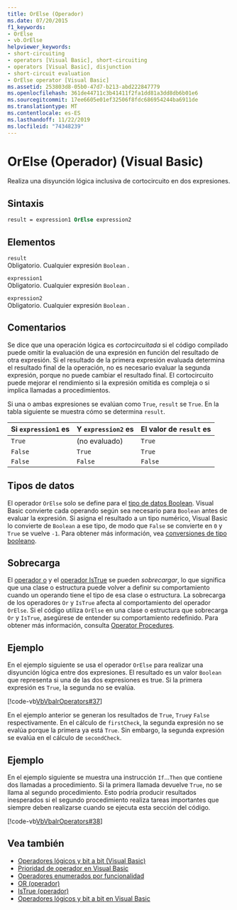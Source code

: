 ```yaml
---
title: OrElse (Operador)
ms.date: 07/20/2015
f1_keywords:
- OrElse
- vb.OrElse
helpviewer_keywords:
- short-circuiting
- operators [Visual Basic], short-circuiting
- operators [Visual Basic], disjunction
- short-circuit evaluation
- OrElse operator [Visual Basic]
ms.assetid: 253803d8-05b0-47d7-b213-abd222847779
ms.openlocfilehash: 361de44711c3b41411f2fa1dd81a3dd8db6b01e6
ms.sourcegitcommit: 17ee6605e01ef32506f8fdc686954244ba6911de
ms.translationtype: MT
ms.contentlocale: es-ES
ms.lasthandoff: 11/22/2019
ms.locfileid: "74348239"
---
```

# <a name="orelse-operator-visual-basic"></a>OrElse (Operador) (Visual Basic)
Realiza una disyunción lógica inclusiva de cortocircuito en dos expresiones.  
  
## <a name="syntax"></a>Sintaxis  
  
```vb
result = expression1 OrElse expression2  
```  
  
## <a name="parts"></a>Elementos  
 `result`  
 Obligatorio. Cualquier expresión `Boolean` .  
  
 `expression1`  
 Obligatorio. Cualquier expresión `Boolean` .  
  
 `expression2`  
 Obligatorio. Cualquier expresión `Boolean` .  
  
## <a name="remarks"></a>Comentarios  
 Se dice que una operación lógica es *cortocircuitada* si el código compilado puede omitir la evaluación de una expresión en función del resultado de otra expresión. Si el resultado de la primera expresión evaluada determina el resultado final de la operación, no es necesario evaluar la segunda expresión, porque no puede cambiar el resultado final. El cortocircuito puede mejorar el rendimiento si la expresión omitida es compleja o si implica llamadas a procedimientos.  
  
 Si una o ambas expresiones se evalúan como `True`, `result` se `True`. En la tabla siguiente se muestra cómo se determina `result`.  
  
|Si `expression1` es|Y `expression2` es|El valor de `result` es|  
|-------------------------|--------------------------|------------------------------|  
|`True`|(no evaluado)|`True`|  
|`False`|`True`|`True`|  
|`False`|`False`|`False`|  
  
## <a name="data-types"></a>Tipos de datos  
 El operador `OrElse` solo se define para el [tipo de datos Boolean](../../../visual-basic/language-reference/data-types/boolean-data-type.md). Visual Basic convierte cada operando según sea necesario para `Boolean` antes de evaluar la expresión. Si asigna el resultado a un tipo numérico, Visual Basic lo convierte de `Boolean` a ese tipo, de modo que `False` se convierte en `0` y `True` se vuelve `-1`.
Para obtener más información, vea [conversiones de tipo booleano](../data-types/boolean-data-type.md#type-conversions).
  
## <a name="overloading"></a>Sobrecarga  
 El [operador o](../../../visual-basic/language-reference/operators/or-operator.md) y el [operador IsTrue](../../../visual-basic/language-reference/operators/istrue-operator.md) se pueden *sobrecargar*, lo que significa que una clase o estructura puede volver a definir su comportamiento cuando un operando tiene el tipo de esa clase o estructura. La sobrecarga de los operadores `Or` y `IsTrue` afecta al comportamiento del operador `OrElse`. Si el código utiliza `OrElse` en una clase o estructura que sobrecarga `Or` y `IsTrue`, asegúrese de entender su comportamiento redefinido. Para obtener más información, consulta [Operator Procedures](../../../visual-basic/programming-guide/language-features/procedures/operator-procedures.md).  
  
## <a name="example"></a>Ejemplo  
 En el ejemplo siguiente se usa el operador `OrElse` para realizar una disyunción lógica entre dos expresiones. El resultado es un valor `Boolean` que representa si una de las dos expresiones es true. Si la primera expresión es `True`, la segunda no se evalúa.  
  
 [!code-vb[VbVbalrOperators#37](~/samples/snippets/visualbasic/VS_Snippets_VBCSharp/VbVbalrOperators/VB/Class1.vb#37)]  
  
 En el ejemplo anterior se generan los resultados de `True`, `True`y `False` respectivamente. En el cálculo de `firstCheck`, la segunda expresión no se evalúa porque la primera ya está `True`. Sin embargo, la segunda expresión se evalúa en el cálculo de `secondCheck`.  
  
## <a name="example"></a>Ejemplo  
 En el ejemplo siguiente se muestra una instrucción `If`...`Then` que contiene dos llamadas a procedimiento. Si la primera llamada devuelve `True`, no se llama al segundo procedimiento. Esto podría producir resultados inesperados si el segundo procedimiento realiza tareas importantes que siempre deben realizarse cuando se ejecuta esta sección del código.  
  
 [!code-vb[VbVbalrOperators#38](~/samples/snippets/visualbasic/VS_Snippets_VBCSharp/VbVbalrOperators/VB/Class1.vb#38)]  
  
## <a name="see-also"></a>Vea también

- [Operadores lógicos y bit a bit (Visual Basic)](../../../visual-basic/language-reference/operators/logical-bitwise-operators.md)
- [Prioridad de operador en Visual Basic](../../../visual-basic/language-reference/operators/operator-precedence.md)
- [Operadores enumerados por funcionalidad](../../../visual-basic/language-reference/operators/operators-listed-by-functionality.md)
- [OR (operador)](../../../visual-basic/language-reference/operators/or-operator.md)
- [IsTrue (operador)](../../../visual-basic/language-reference/operators/istrue-operator.md)
- [Operadores lógicos y bit a bit en Visual Basic](../../../visual-basic/programming-guide/language-features/operators-and-expressions/logical-and-bitwise-operators.md)
